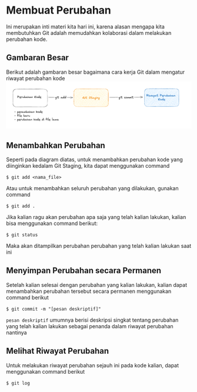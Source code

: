 # Membuat Perubahan

Ini merupakan inti materi kita hari ini, karena alasan mengapa kita membutuhkan Git adalah memudahkan kolaborasi dalam melakukan perubahan kode.

## Gambaran Besar

Berikut adalah gambaran besar bagaimana cara kerja Git dalam mengatur riwayat perubahan kode
![Git Changes Flow](../assets/git_changes_flow.png)

## Menambahkan Perubahan

Seperti pada diagram diatas, untuk menambahkan perubahan kode yang diinginkan kedalam Git Staging, kita dapat menggunakan command

```
$ git add <nama_file>
```

Atau untuk menambahkan seluruh perubahan yang dilakukan, gunakan command

```
$ git add .
```

Jika kalian ragu akan perubahan apa saja yang telah kalian lakukan, kalian bisa menggunakan command berikut:

```
$ git status
```

Maka akan ditampilkan perubahan perubahan yang telah kalian lakukan saat ini

## Menyimpan Perubahan secara Permanen

Setelah kalian selesai dengan perubahan yang kalian lakukan, kalian dapat menambahkan perubahan tersebut secara permanen menggunakan command berikut

```
$ git commit -m "[pesan deskriptif]"
```

`pesan deskriptif` umumnya berisi deskripsi singkat tentang perubahan yang telah kalian lakukan sebagai penanda dalam riwayat perubahan nantinya

## Melihat Riwayat Perubahan

Untuk melakukan riwayat perubahan sejauh ini pada kode kalian, dapat menggunakan command berikut

```
$ git log
```
